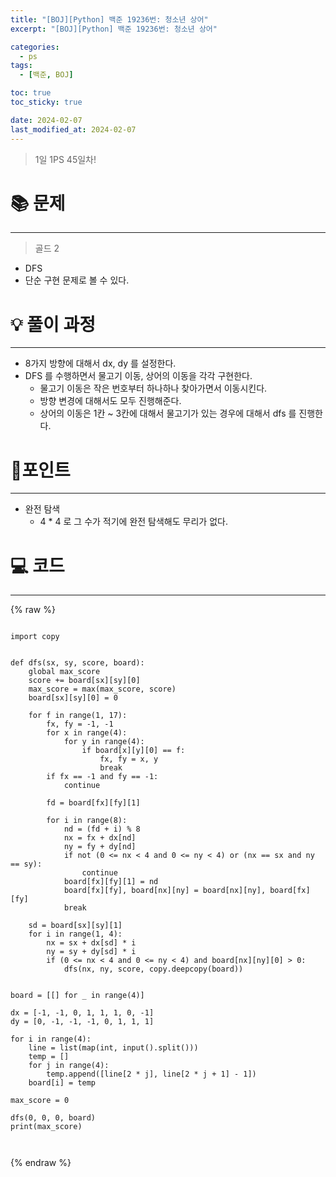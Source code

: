 ```yaml
---
title: "[BOJ][Python] 백준 19236번: 청소년 상어"
excerpt: "[BOJ][Python] 백준 19236번: 청소년 상어"

categories:
  - ps
tags:
  - [백준, BOJ]

toc: true
toc_sticky: true

date: 2024-02-07
last_modified_at: 2024-02-07
---
```


> 1일 1PS 45일차!

# 📚 문제

---

> 골드 2

- DFS
- 단순 구현 문제로 볼 수 있다.

# 💡 풀이 과정

---

- 8가지 방향에 대해서 dx, dy 를 설정한다.
- DFS 를 수행하면서 물고기 이동, 상어의 이동을 각각 구현한다.
  - 물고기 이동은 작은 번호부터 하나하나 찾아가면서 이동시킨다.
  - 방향 변경에 대해서도 모두 진행해준다.
  - 상어의 이동은 1칸 ~ 3칸에 대해서 물고기가 있는 경우에 대해서 dfs 를 진행한다.

# 📌포인트

---

- 완전 탐색
  - 4 \* 4 로 그 수가 적기에 완전 탐색해도 무리가 없다.

# 💻 코드

---

{% raw %}

```

import copy


def dfs(sx, sy, score, board):
    global max_score
    score += board[sx][sy][0]
    max_score = max(max_score, score)
    board[sx][sy][0] = 0

    for f in range(1, 17):
        fx, fy = -1, -1
        for x in range(4):
            for y in range(4):
                if board[x][y][0] == f:
                    fx, fy = x, y
                    break
        if fx == -1 and fy == -1:
            continue

        fd = board[fx][fy][1]

        for i in range(8):
            nd = (fd + i) % 8
            nx = fx + dx[nd]
            ny = fy + dy[nd]
            if not (0 <= nx < 4 and 0 <= ny < 4) or (nx == sx and ny == sy):
                continue
            board[fx][fy][1] = nd
            board[fx][fy], board[nx][ny] = board[nx][ny], board[fx][fy]
            break

    sd = board[sx][sy][1]
    for i in range(1, 4):
        nx = sx + dx[sd] * i
        ny = sy + dy[sd] * i
        if (0 <= nx < 4 and 0 <= ny < 4) and board[nx][ny][0] > 0:
            dfs(nx, ny, score, copy.deepcopy(board))


board = [[] for _ in range(4)]

dx = [-1, -1, 0, 1, 1, 1, 0, -1]
dy = [0, -1, -1, -1, 0, 1, 1, 1]

for i in range(4):
    line = list(map(int, input().split()))
    temp = []
    for j in range(4):
        temp.append([line[2 * j], line[2 * j + 1] - 1])
    board[i] = temp

max_score = 0

dfs(0, 0, 0, board)
print(max_score)



```

{% endraw %}
